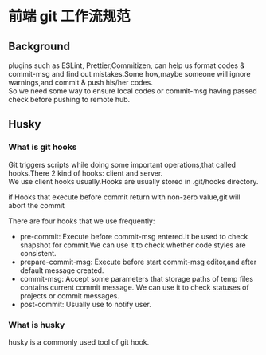 # 前端 git 工作流规范

## Background

plugins such as ESLint, Prettier,Commitizen, can help us format codes & commit-msg and find out mistakes.Some how,maybe someone will ignore warnings,and commit & push his/her codes.  
So we need some way to ensure local codes or commit-msg having passed check before pushing to remote hub.

## Husky

### What is git hooks

Git triggers scripts while doing some important operations,that called hooks.There 2 kind of hooks: client and server.  
We use client hooks usually.Hooks are usually stored in .git/hooks directory.

if Hooks that execute before commit return with non-zero value,git will abort the commit

There are four hooks that we use frequently:

- pre-commit: Execute before commit-msg entered.It be used to check snapshot for commit.We can use it to check whether code styles are consistent.
- prepare-commit-msg: Execute before start commit-msg editor,and after default message created.
- commit-msg: Accept some parameters that storage paths of temp files contains current commit message. We can use it to check statuses of projects or commit messages.
- post-commit: Usually use to notify user.

### What is husky

husky is a commonly used tool of git hook.
